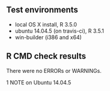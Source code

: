 ## Test environments
* local OS X install, R 3.5.0
* ubuntu 14.04.5 (on travis-ci), R 3.5.1
* win-builder (i386 and x64)

## R CMD check results
There were no ERRORs or WARNINGs.

1 NOTE on Ubuntu 14.04.5


